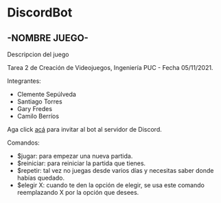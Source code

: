 # DiscordBot

## -NOMBRE JUEGO-

Descripcion del juego

Tarea 2 de Creación de Videojuegos, Ingeniería PUC - Fecha 05/11/2021. 

Integrantes:
* Clemente Sepúlveda
* Santiago Torres
* Gary Fredes
* Camilo Berríos

Aga click [acá](https://discord.com/api/oauth2/authorize?client_id=905558590042013727&permissions=0&scope=bot) para invitar al bot al servidor de Discord.

Comandos:
* $jugar: para empezar una nueva partida.
* $reiniciar: para reiniciar la partida que tienes.
* $repetir: tal vez no juegas desde varios días y necesitas saber donde habías quedado.
* $elegir X: cuando te den la opción de elegir, se usa este comando reemplazando X por la opción que desees.
